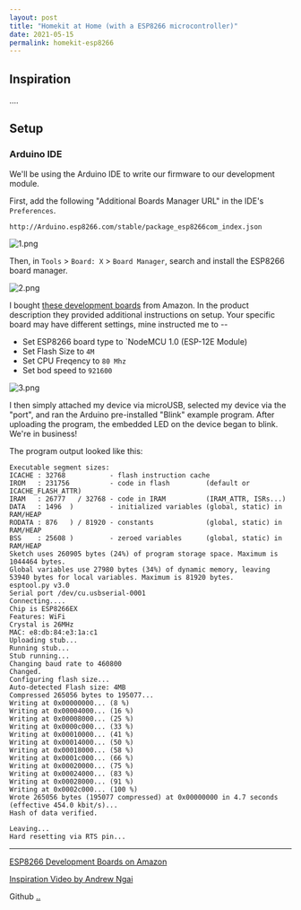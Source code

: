 ```yaml
---
layout: post
title: "Homekit at Home (with a ESP8266 microcontroller)"
date: 2021-05-15
permalink: homekit-esp8266
---
```

<!-- ![1.png]({{site.url}}/assets/resources-homekit-esp8266/1.png) -->

## Inspiration

....


## Setup

### Arduino IDE

We'll be using the Arduino IDE to write our firmware to our development module.

First, add the following "Additional Boards Manager URL" in the IDE's `Preferences`. 

```
http://Arduino.esp8266.com/stable/package_esp8266com_index.json
```

![1.png]({{site.url}}/assets/resources-homekit-esp8266/1.png)

Then, in `Tools` > `Board: X` > `Board Manager`, search and install the ESP8266 board manager.

![2.png]({{site.url}}/assets/resources-homekit-esp8266/2.png)

I bought [these development boards](https://www.amazon.com/gp/product/B081CSJV2V/ref=ppx_yo_dt_b_asin_title_o06_s00?ie=UTF8&psc=1) from Amazon.  In the product description they provided additional instructions on setup. Your specific board may have different settings, mine instructed me to --

- Set ESP8266 board type to `NodeMCU 1.0 (ESP-12E Module)
- Set Flash Size to `4M`
- Set CPU Freqency to `80 Mhz`
- Set bod speed to  `921600`

![3.png]({{site.url}}/assets/resources-homekit-esp8266/3.png)


I then simply attached my device via microUSB, selected my device via the "port", and ran the Arduino pre-installed "Blink" example program.  After uploading the program, the embedded LED on the device began to blink.  We're in business!

The program output looked like this:

```
Executable segment sizes:
ICACHE : 32768           - flash instruction cache 
IROM   : 231756          - code in flash         (default or ICACHE_FLASH_ATTR) 
IRAM   : 26777   / 32768 - code in IRAM          (IRAM_ATTR, ISRs...) 
DATA   : 1496  )         - initialized variables (global, static) in RAM/HEAP 
RODATA : 876   ) / 81920 - constants             (global, static) in RAM/HEAP 
BSS    : 25608 )         - zeroed variables      (global, static) in RAM/HEAP 
Sketch uses 260905 bytes (24%) of program storage space. Maximum is 1044464 bytes.
Global variables use 27980 bytes (34%) of dynamic memory, leaving 53940 bytes for local variables. Maximum is 81920 bytes.
esptool.py v3.0
Serial port /dev/cu.usbserial-0001
Connecting....
Chip is ESP8266EX
Features: WiFi
Crystal is 26MHz
MAC: e8:db:84:e3:1a:c1
Uploading stub...
Running stub...
Stub running...
Changing baud rate to 460800
Changed.
Configuring flash size...
Auto-detected Flash size: 4MB
Compressed 265056 bytes to 195077...
Writing at 0x00000000... (8 %)
Writing at 0x00004000... (16 %)
Writing at 0x00008000... (25 %)
Writing at 0x0000c000... (33 %)
Writing at 0x00010000... (41 %)
Writing at 0x00014000... (50 %)
Writing at 0x00018000... (58 %)
Writing at 0x0001c000... (66 %)
Writing at 0x00020000... (75 %)
Writing at 0x00024000... (83 %)
Writing at 0x00028000... (91 %)
Writing at 0x0002c000... (100 %)
Wrote 265056 bytes (195077 compressed) at 0x00000000 in 4.7 seconds (effective 454.0 kbit/s)...
Hash of data verified.

Leaving...
Hard resetting via RTS pin...
```





----

[ESP8266 Development Boards on Amazon](https://www.amazon.com/gp/product/B081CSJV2V/ref=ppx_yo_dt_b_asin_title_o05_s00?ie=UTF8&psc=1)

[Inspiration Video by Andrew Ngai](https://www.youtube.com/watch?v=X5Ox_uFtGn0)

Github
[..](https://github.com/Mixiaoxiao/Arduino-HomeKit-ESP8266)


